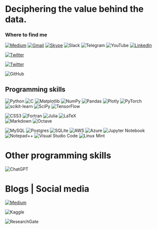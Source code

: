 # Deciphering the value behind the data.

### Where to find me
[![Medium](https://img.shields.io/badge/Medium-@carlosalvarezh-12100E]?style=for-the-badge&logo=medium&logoColor=white&labelColor=101010)](https://medium.com/@carlosalvarezh)
[![Gmail](https://img.shields.io/badge/Gmail-carlosalvarezh@gmail.com-D14836?style=for-the-badge&logo=gmail&logoColor=white&labelColor=101010)](carlosalvarezh@gmail.com)
[![Skype](https://img.shields.io/badge/Skype-carlos.alberto.alvarez.henao-%2300AFF0.svg?style=for-the-badge&logo=Skype&logoColor=white&labelColor=101010)](carlos.alberto.alvarez.henao)
![Slack](https://img.shields.io/badge/Slack-4A154B?style=for-the-badge&logo=slack&logoColor=white&labelColor=101010)
![Telegram](https://img.shields.io/badge/Telegram-2CA5E0?style=for-the-badge&logo=telegram&logoColor=white&labelColor=101010)
![YouTube](https://img.shields.io/badge/YouTube-%23FF0000.svg?style=for-the-badge&logo=YouTube&logoColor=white&labelColor=101010)
[![LinkedIn](https://img.shields.io/badge/linkedin-carlosalvarez5-%230077B5.svg?style=for-the-badge&logo=linkedin&logoColor=white&labelColor=101010)](https://www.linkedin.com/in/carlosalvarez5)

[![Twitter](https://img.shields.io/badge/Twitter-@alvarezhenao-%231DA1F2.svg?style=for-the-badge&logo=Twitter&logoColor=white&labelColor=101010)](@alvarezhenao)

[![Twitter](https://img.shields.io/twitter/url/https/twitter.com/alvarezhenao.svg?style=social&label=Follow%20%40alvarezhenao)](@alvarezhenao)

![GitHub](https://img.shields.io/badge/github-%23121011.svg?style=for-the-badge&logo=github&logoColor=white&labelColor=101010)

## Programming skills
![Python](https://img.shields.io/badge/python-3670A0?style=for-the-badge&logo=python&logoColor=ffdd54)
![C](https://img.shields.io/badge/c-%2300599C.svg?style=for-the-badge&logo=c&logoColor=white)
![Matplotlib](https://img.shields.io/badge/Matplotlib-%23ffffff.svg?style=for-the-badge&logo=Matplotlib&logoColor=black)
![NumPy](https://img.shields.io/badge/numpy-%23013243.svg?style=for-the-badge&logo=numpy&logoColor=white)
![Pandas](https://img.shields.io/badge/pandas-%23150458.svg?style=for-the-badge&logo=pandas&logoColor=white)
![Plotly](https://img.shields.io/badge/Plotly-%233F4F75.svg?style=for-the-badge&logo=plotly&logoColor=white)
![PyTorch](https://img.shields.io/badge/PyTorch-%23EE4C2C.svg?style=for-the-badge&logo=PyTorch&logoColor=white)
![scikit-learn](https://img.shields.io/badge/scikit--learn-%23F7931E.svg?style=for-the-badge&logo=scikit-learn&logoColor=white)
![SciPy](https://img.shields.io/badge/SciPy-%230C55A5.svg?style=for-the-badge&logo=scipy&logoColor=%white)
![TensorFlow](https://img.shields.io/badge/TensorFlow-%23FF6F00.svg?style=for-the-badge&logo=TensorFlow&logoColor=white)


![CSS3](https://img.shields.io/badge/css3-%231572B6.svg?style=for-the-badge&logo=css3&logoColor=white)
![Fortran](https://img.shields.io/badge/Fortran-%23734F96.svg?style=for-the-badge&logo=fortran&logoColor=white)
![Julia](https://img.shields.io/badge/-Julia-9558B2?style=for-the-badge&logo=julia&logoColor=white)
![LaTeX](https://img.shields.io/badge/latex-%23008080.svg?style=for-the-badge&logo=latex&logoColor=white)  
![Markdown](https://img.shields.io/badge/markdown-%23000000.svg?style=for-the-badge&logo=markdown&logoColor=white)
![Octave](https://img.shields.io/badge/OCTAVE-darkblue?style=for-the-badge&logo=octave&logoColor=fcd683)
  

![MySQL](https://img.shields.io/badge/mysql-%2300f.svg?style=for-the-badge&logo=mysql&logoColor=white)
![Postgres](https://img.shields.io/badge/postgres-%23316192.svg?style=for-the-badge&logo=postgresql&logoColor=white)
![SQLite](https://img.shields.io/badge/sqlite-%2307405e.svg?style=for-the-badge&logo=sqlite&logoColor=white)
![AWS](https://img.shields.io/badge/AWS-%23FF9900.svg?style=for-the-badge&logo=amazon-aws&logoColor=white)
![Azure](https://img.shields.io/badge/azure-%230072C6.svg?style=for-the-badge&logo=microsoftazure&logoColor=white)
![Jupyter Notebook](https://img.shields.io/badge/jupyter-%23FA0F00.svg?style=for-the-badge&logo=jupyter&logoColor=white)
![Notepad++](https://img.shields.io/badge/Notepad++-90E59A.svg?style=for-the-badge&logo=notepad%2b%2b&logoColor=black)
![Visual Studio Code](https://img.shields.io/badge/Visual%20Studio%20Code-0078d7.svg?style=for-the-badge&logo=visual-studio-code&logoColor=white)
![Linux Mint](https://img.shields.io/badge/Linux%20Mint-87CF3E?style=for-the-badge&logo=Linux%20Mint&logoColor=white)

# Other programming skills
![ChatGPT](https://img.shields.io/badge/chatGPT-74aa9c?style=for-the-badge&logo=openai&logoColor=white)

# Blogs | Social media
[![Medium](https://img.shields.io/badge/Medium-@carlosalvarezh-12100E]?style=for-the-badge&logo=medium&logoColor=white)](https://medium.com/@carlosalvarezh)

![Kaggle](https://img.shields.io/badge/Kaggle-035a7d?style=for-the-badge&logo=kaggle&logoColor=white)

![ResearchGate](https://img.shields.io/badge/ResearchGate-00CCBB?style=for-the-badge&logo=ResearchGate&logoColor=white)
